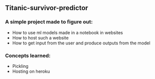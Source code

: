 ## Titanic-survivor-predictor
### A simple project made to figure out:
  - How to use ml models made in a notebook in websites
  - How to host such a website
  - How to get input from the user and produce outputs from the model
### Concepts learned:
 - Pickling 
 - Hosting on heroku
